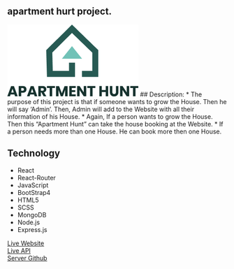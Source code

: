 ## apartment hurt project.
<img src="./src/logos/Logo.png" alt="" />
## Description:	
* The purpose of this project is that if someone wants to grow the House. Then he will say ‘Admin’. Then, Admin will add to the Website with all their information of his House.
* Again, If a person wants to grow the House. Then this “Apartment Hunt” can take the house booking at the Website.
* If a person needs more than one House. He can book more then one House.

## Technology
<ul>
    <li>React</li>
    <li>React-Router</li>
    <li>JavaScript</li>
    <li>BootStrap4</li>
    <li>HTML5</li>
    <li>SCSS</li>
    <li>MongoDB</li>
    <li>Node.js</li>
    <li>Express.js</li>
</ul>

<a href="https://aparment-hunt.netlify.app/">Live Website</a>
<br/>
<a href="https://peaceful-dusk-81503.herokuapp.com/">Live API</a>
<br/>
<a href="https://github.com/mamunur13525/appoinment-hunt-server">Server Github</a>